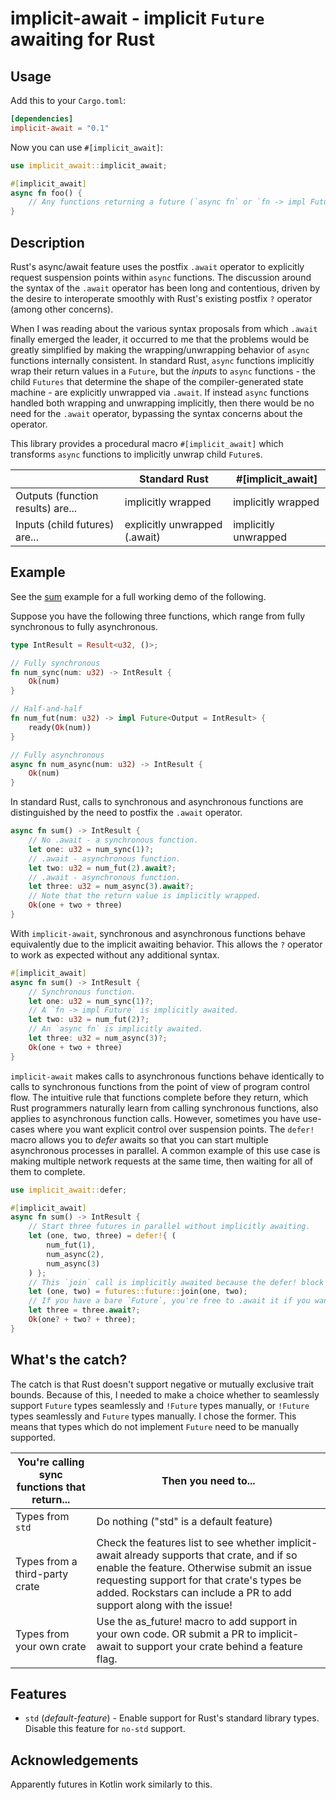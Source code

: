 # implicit-await - implicit `Future` awaiting for Rust

## Usage

Add this to your `Cargo.toml`:

```toml
[dependencies]
implicit-await = "0.1"
```

Now you can use `#[implicit_await]`:

```rust
use implicit_await::implicit_await;

#[implicit_await]
async fn foo() {
    // Any functions returning a future (`async fn` or `fn -> impl Future`) will be automatically awaited.
}
```

## Description

Rust's async/await feature uses the postfix `.await` operator to explicitly request suspension points within `async` functions. The discussion around the syntax of the `.await` operator has been long and contentious, driven by the desire to interoperate smoothly with Rust's existing postfix `?` operator (among other concerns).

When I was reading about the various syntax proposals from which `.await` finally emerged the leader, it occurred to me that the problems would be greatly simplified by making the wrapping/unwrapping behavior of `async` functions internally consistent. In standard Rust, `async` functions implicitly wrap their return values in a `Future`, but the *inputs* to `async` functions - the child `Futures` that determine the shape of the compiler-generated state machine - are explicitly unwrapped via `.await`. If instead `async` functions handled both wrapping and unwrapping implicitly, then there would be no need for the `.await` operator, bypassing the syntax concerns about the operator.

This library provides a procedural macro `#[implicit_await]` which transforms `async` functions to implicitly unwrap child `Future`s.

|                                   | Standard Rust                 | #[implicit_await]    |
|-----------------------------------|-------------------------------|----------------------|
| Outputs (function results) are... | implicitly wrapped            | implicitly wrapped   |
| Inputs (child futures) are...     | explicitly unwrapped (.await) | implicitly unwrapped |

## Example

See the [sum](implicit-await/examples/sum.rs) example for a full working demo of the following.

Suppose you have the following three functions, which range from fully synchronous to fully asynchronous.

```rust
type IntResult = Result<u32, ()>;

// Fully synchronous
fn num_sync(num: u32) -> IntResult {
    Ok(num)
}

// Half-and-half
fn num_fut(num: u32) -> impl Future<Output = IntResult> {
    ready(Ok(num))
}

// Fully asynchronous
async fn num_async(num: u32) -> IntResult {
    Ok(num)
}
```

In standard Rust, calls to synchronous and asynchronous functions are distinguished by the need to postfix the `.await` operator.

```rust
async fn sum() -> IntResult {
    // No .await - a synchronous function.
    let one: u32 = num_sync(1)?;
    // .await - asynchronous function.
    let two: u32 = num_fut(2).await?;
    // .await - asynchronous function.
    let three: u32 = num_async(3).await?;
    // Note that the return value is implicitly wrapped.
    Ok(one + two + three)
}
```

With `implicit-await`, synchronous and asynchronous functions behave equivalently due to the implicit awaiting behavior. This allows the `?` operator to work as expected without any additional syntax.

```rust
#[implicit_await]
async fn sum() -> IntResult {
    // Synchronous function.
    let one: u32 = num_sync(1)?;
    // A `fn -> impl Future` is implicitly awaited.
    let two: u32 = num_fut(2)?;
    // An `async fn` is implicitly awaited.
    let three: u32 = num_async(3)?;
    Ok(one + two + three)
}
```

`implicit-await` makes calls to asynchronous functions behave identically to calls to synchronous functions from the point of view of program control flow. The intuitive rule that functions complete before they return, which Rust programmers naturally learn from calling synchronous functions, also applies to asynchronous function calls. However, sometimes you have use-cases where you want explicit control over suspension points. The `defer!` macro allows you to *defer* awaits so that you can start multiple asynchronous processes in parallel. A common example of this use case is making multiple network requests at the same time, then waiting for all of them to complete.

```rust
use implicit_await::defer;

#[implicit_await]
async fn sum() -> IntResult {
    // Start three futures in parallel without implicitly awaiting.
    let (one, two, three) = defer!{ (
        num_fut(1),
        num_async(2),
        num_async(3)
    ) };
    // This `join` call is implicitly awaited because the defer! block ended.
    let (one, two) = futures::future::join(one, two);
    // If you have a bare `Future`, you're free to .await it if you want.
    let three = three.await?;
    Ok(one? + two? + three);
}
```

## What's the catch?

The catch is that Rust doesn't support negative or mutually exclusive trait bounds. Because of this, I needed to make a choice whether to seamlessly support `Future` types seamlessly and `!Future` types manually, or `!Future` types seamlessly and `Future` types manually. I chose the former. This means that types which do not implement `Future` need to be manually supported.

| You're calling sync functions that return... | Then you need to...                                                                                                                                                                                                                                               |
|----------------------------------------------|-------------------------------------------------------------------------------------------------------------------------------------------------------------------------------------------------------------------------------------------------------------------|
| Types from `std`                             | Do nothing ("std" is a default feature)                                                                                                                                                                                                                           |
| Types from a third-party crate               |  Check the features list to see whether implicit-await already supports that crate, and if so enable the feature. Otherwise submit an issue requesting support for that crate's types be added.   Rockstars can include a PR to add support along with the issue! |
| Types from your own crate                    |  Use the as_future! macro to add support in your own code. OR submit a PR to implicit-await to support your crate behind a feature flag.                                                                                                                          |

## Features

* `std` (*default-feature*) - Enable support for Rust's standard library types. Disable this feature for `no-std` support.

## Acknowledgements

Apparently futures in Kotlin work similarly to this.